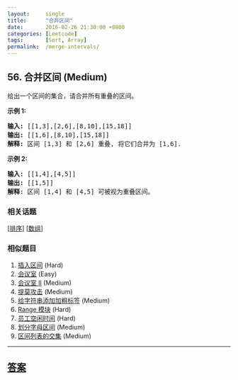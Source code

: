 ```yaml
---
layout:     single
title:      "合并区间"
date:       2016-02-26 21:30:00 +0800
categories: [Leetcode]
tags:       [Sort, Array]
permalink:  /merge-intervals/
---
```


## 56. 合并区间 (Medium)

<p>给出一个区间的集合，请合并所有重叠的区间。</p>

<p><strong>示例 1:</strong></p>

<pre><strong>输入:</strong> [[1,3],[2,6],[8,10],[15,18]]
<strong>输出:</strong> [[1,6],[8,10],[15,18]]
<strong>解释:</strong> 区间 [1,3] 和 [2,6] 重叠, 将它们合并为 [1,6].
</pre>

<p><strong>示例&nbsp;2:</strong></p>

<pre><strong>输入:</strong> [[1,4],[4,5]]
<strong>输出:</strong> [[1,5]]
<strong>解释:</strong> 区间 [1,4] 和 [4,5] 可被视为重叠区间。</pre>

### 相关话题
  [[排序](https://github.com/openset/leetcode/tree/master/tag/sort/README.md)]
  [[数组](https://github.com/openset/leetcode/tree/master/tag/array/README.md)]

### 相似题目
  1. [插入区间](/insert-interval) (Hard)
  1. [会议室](/meeting-rooms) (Easy)
  1. [会议室 II](/meeting-rooms-ii) (Medium)
  1. [提莫攻击](/teemo-attacking) (Medium)
  1. [给字符串添加加粗标签](/add-bold-tag-in-string) (Medium)
  1. [Range 模块](/range-module) (Hard)
  1. [员工空闲时间](/employee-free-time) (Hard)
  1. [划分字母区间](/partition-labels) (Medium)
  1. [区间列表的交集](/interval-list-intersections) (Medium)

---

## [答案](https://github.com/openset/leetcode/tree/master/problems/merge-intervals)
